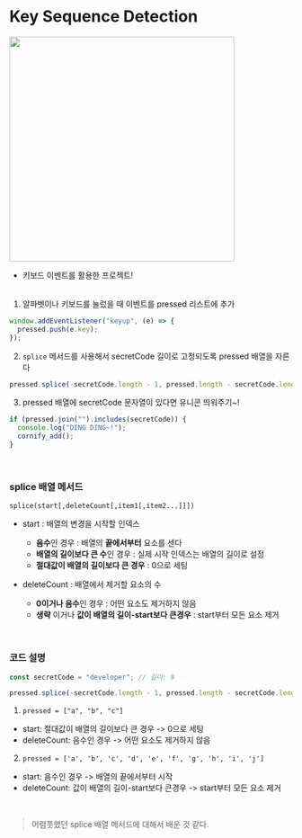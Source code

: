 # Key Sequence Detection

<img src="https://user-images.githubusercontent.com/56066290/187349237-a9eb06fa-55df-42c4-885f-b67a94c18b30.png" width="400" height="400" />

- 키보드 이벤트를 활용한 프로젝트!  
  <br/>

1. 알파벳이나 키보드를 눌렀을 때 이벤트를 pressed 리스트에 추가

```js
window.addEventListener("keyup", (e) => {
  pressed.push(e.key);
});
```

2. `splice` 메서드를 사용해서 secretCode 길이로 고정되도록 pressed 배열을 자른다

```js
pressed.splice(-secretCode.length - 1, pressed.length - secretCode.length);
```

3. pressed 배열에 secretCode 문자열이 있다면 유니콘 띄워주기~!

```js
if (pressed.join("").includes(secretCode)) {
  console.log("DING DING~!");
  cornify_add();
}
```

<br/>

### splice 배열 메서드

`splice(start[,deleteCount[,item1[,item2...]]])`

- start : 배열의 변경을 시작할 인덱스

  - **음수**인 경우 : 배열의 **끝에서부터** 요소를 센다
  - **배열의 길이보다 큰 수**인 경우 : 실제 시작 인덱스는 배열의 길이로 설정
  - **절대값이 배열의 길이보다 큰 경우** : 0으로 세팅

- deleteCount : 배열에서 제거할 요소의 수

  - **0이거나 음수**인 경우 : 어떤 요소도 제거하지 않음
  - **생략** 이거나 **값이 배열의 길이-start보다 큰경우** : start부터 모든 요소 제거

<br/>

### 코드 설명

```js
const secretCode = "developer"; // 길이: 9

pressed.splice(-secretCode.length - 1, pressed.length - secretCode.length);
```

1. `pressed = ["a", "b", "c"]`

- start: 절대값이 배열의 길이보다 큰 경우 -> 0으로 세팅
- deleteCount: 음수인 경우 -> 어떤 요소도 제거하지 않음

2. `pressed = ['a', 'b', 'c', 'd', 'e', 'f', 'g', 'h', 'i', 'j']`

- start: 음수인 경우 -> 배열의 끝에서부터 시작
- deleteCount: 값이 배열의 길이-start보다 큰경우 -> start부터 모든 요소 제거

<br/>

> 어렴풋했던 splice 배열 메서드에 대해서 배운 것 같다.
